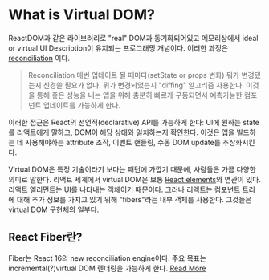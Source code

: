 # What is Virtual DOM?

ReactDOM과 같은 라이브러리로 "real" DOM과 동기화되어있고 메모리상에서 ideal or virtual UI Description이 유지되는 프로그래밍 개념이다. 이러한 과정은 [reconciliation](https://reactjs.org/docs/reconciliation.html) 이다.

> Reconciliation
> 매번 업데이트 될 때마다(setState or props 변화) 뭐가 변경됐는지 신경쓸 필요가 없다.
> 뭐가 변경되었는지 "diffing" 알고리즘 사용한다. 이것을 통해 좋은 성능을 내는 앱을 위해 충분히 빠르게 구동되면서 예측가능한 컴포넌트 업데이트를 가능하게 한다.

이러한 접근은 React의 선언적(declarative) API를 가능하게 한다: UI에 원하는 state를 리액트에게 말하고, DOM이 해당 상태와 일치하는지 확인한다. 이것은 앱을 빌드하는 데 사용해야하는 attribute 조작, 이벤트 핸들링, 수동 DOM update를 추상화시킨다.

Virtual DOM은 특정 기술이라기 보다는 패턴에 가깝기 때문에, 사람들은 가끔 다양한 의미로 말한다. 리액트 세계에서 virtual DOM은 보통 [React elements](https://reactjs.org/docs/rendering-elements.html)와 연관이 있다. 리액트 엘리먼트는 UI를 나타내는 객체이기 때문이다. 그러나 리액트는 컴포넌트 트리에 대해 추가 정보를 가지고 있기 위해 "fibers"라는 내부 객체를 사용한다. 그것들은 virtual DOM 구현체의 일부다.

## React Fiber란?

Fiber는 React 16의 new reconciliation engine이다. 주요 목표는 incremental(?)virtual DOM 렌더링을 가능하게 한다.
[Read More](https://github.com/acdlite/react-fiber-architecture)
